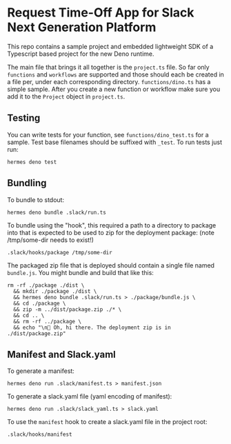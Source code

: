 # Request Time-Off App for Slack Next Generation Platform
This repo contains a sample project and embedded lightweight SDK of a Typescript based project for the new Deno runtime.

The main file that brings it all together is the `project.ts` file.  So far only `functions` and `workflows` are supported and those should each be created in a file per, under each corresponding directory. `functions/dino.ts` has a simple sample. After you create a new function or workflow make sure you add it to the `Project` object in `project.ts`.

## Testing
You can write tests for your function, see `functions/dino_test.ts` for a sample. Test base filenames should be suffixed with `_test`. To run tests just run:
```
hermes deno test
```

## Bundling
To bundle to stdout:
```
hermes deno bundle .slack/run.ts
```

To bundle using the "hook", this required a path to a directory to package into that is expected to be used to zip for the deployment package:
(note /tmp/some-dir needs to exist!)
```
.slack/hooks/package /tmp/some-dir
```

The packaged zip file that is deployed should contain a single file named `bundle.js`. You might bundle and build that like this:
```
rm -rf ./package ./dist \
  && mkdir ./package ./dist \
  && hermes deno bundle .slack/run.ts > ./package/bundle.js \
  && cd ./package \
  && zip -m ../dist/package.zip ./* \
  && cd .. \
  && rm -rf ../package \
  && echo "\n👋 Oh, hi there. The deployment zip is in ./dist/package.zip"
```


## Manifest and Slack.yaml
To generate a manifest:
```
hermes deno run .slack/manifest.ts > manifest.json
```

To generate a slack.yaml file (yaml encoding of manifest):
```
hermes deno run .slack/slack_yaml.ts > slack.yaml
```

To use the `manifest` hook to create a slack.yaml file in the project root:
```
.slack/hooks/manifest
```
